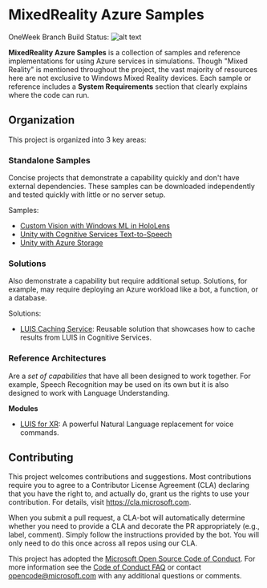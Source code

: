 # MixedReality Azure Samples

OneWeek Branch Build Status: ![alt text](http://realtoinfinityandbeyond.visualstudio.com/Unity%20SDK/_apis/build/status/Unity%20SDK-CI)

**MixedReality Azure Samples** is a collection of samples and reference implementations for using Azure services in simulations. Though "Mixed Reality" is mentioned throughout the project, the vast majority of resources here are not exclusive to Windows Mixed Reality devices. Each sample or reference includes a **System Requirements** section that clearly explains where the code can run.


## Organization

This project is organized into 3 key areas:

### Standalone Samples
Concise projects that demonstrate a capability quickly and don't have external dependencies. These samples can be downloaded independently and tested quickly with little or no server setup.

Samples:
- [Custom Vision with Windows ML in HoloLens](https://github.com/meulta/mixedreality-azure-samples/tree/master/Standalone-Samples/WindowsML-CustomVision-Hololens)
- [Unity with Cognitive Services Text-to-Speech](https://github.com/Microsoft/mixedreality-azure-samples/tree/master/Standalone-Samples/Unity-Text-to-Speech)
- [Unity with Azure Storage](https://github.com/Microsoft/mixedreality-azure-samples/tree/master/Standalone-Samples/AzureStorageDemoUnity3D)

### Solutions
Also demonstrate a  capability but require additional setup. Solutions, for example, may require deploying an Azure workload like a bot, a function, or a database.

Solutions:
- [LUIS Caching Service](https://github.com/Microsoft/mixedreality-azure-samples/tree/master/Solutions/LUIS-CachingService): Reusable solution that showcases how to cache results from LUIS in Cognitive Services.

### Reference Architectures ###
Are a *set of capabilities* that have all been designed to work together. For example, Speech Recognition may be used on its own but it is also designed to work with Language Understanding. 

**Modules**
- [LUIS for XR](Reference-Architecture/Client/MixedReality-Azure-Unity/Assets/MixedRealityAzure/LUIS): A powerful Natural Language replacement for voice commands.


## Contributing

This project welcomes contributions and suggestions.  Most contributions require you to agree to a Contributor License Agreement (CLA) declaring that you have the right to, and actually do, grant us the rights to use your contribution. For details, visit https://cla.microsoft.com.

When you submit a pull request, a CLA-bot will automatically determine whether you need to provide a CLA and decorate the PR appropriately (e.g., label, comment). Simply follow the instructions provided by the bot. You will only need to do this once across all repos using our CLA.

This project has adopted the [Microsoft Open Source Code of Conduct](https://opensource.microsoft.com/codeofconduct/). For more information see the [Code of Conduct FAQ](https://opensource.microsoft.com/codeofconduct/faq/) or contact [opencode@microsoft.com](mailto:opencode@microsoft.com) with any additional questions or comments.
